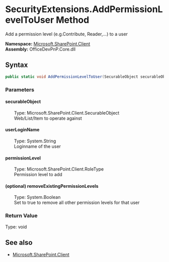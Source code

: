 # SecurityExtensions.AddPermissionLevelToUser Method  
Add a permission level (e.g.Contribute, Reader,...) to a user  

**Namespace:** [Microsoft.SharePoint.Client](Microsoft.SharePoint.Client.md)  
**Assembly:** OfficeDevPnP.Core.dll  
## Syntax
```C#
public static void AddPermissionLevelToUser(SecurableObject securableObject, String userLoginName, RoleType permissionLevel, Boolean removeExistingPermissionLevels)
```
### Parameters
#### securableObject  
&emsp;&emsp;Type: Microsoft.SharePoint.Client.SecurableObject  
&emsp;&emsp;Web/List/Item to operate against  

#### userLoginName  
&emsp;&emsp;Type: System.String  
&emsp;&emsp;Loginname of the user  

#### permissionLevel  
&emsp;&emsp;Type: Microsoft.SharePoint.Client.RoleType  
&emsp;&emsp;Permission level to add  

#### (optional) removeExistingPermissionLevels  
&emsp;&emsp;Type: System.Boolean  
&emsp;&emsp;Set to true to remove all other permission levels for that user  

### Return Value
Type: void  

## See also
- [Microsoft.SharePoint.Client](Microsoft.SharePoint.Client.md)
